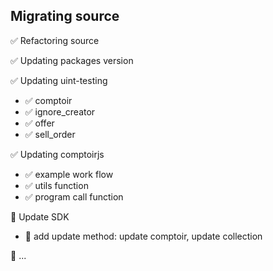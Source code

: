 ## Migrating source

:white_check_mark: Refactoring source

:white_check_mark: Updating packages version

:white_check_mark: Updating uint-testing
  - :white_check_mark: comptoir
  - :white_check_mark: ignore_creator
  - :white_check_mark: offer
  - :white_check_mark: sell_order

:white_check_mark: Updating comptoirjs
  - :white_check_mark: example work flow
  - :white_check_mark: utils function
  - :white_check_mark: program call function

:white_square_button: Update SDK
  - :white_square_button: add update method: update comptoir, update collection

:white_square_button: ...
